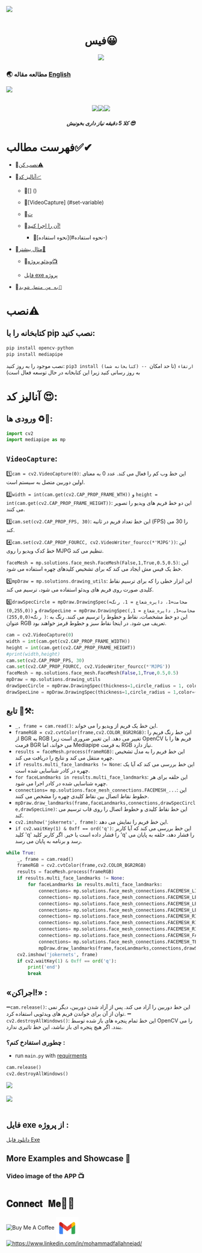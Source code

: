 <img src="https://user-images.githubusercontent.com/73097560/115834477-dbab4500-a447-11eb-908a-139a6edaec5c.gif"><br><br>
<h1 align="center">فیس😀</h1>

<p align="center">
<img src="https://github.com/jokernets/facemesh/blob/main/images.jpeg">
</p>


### 🌏 مطالعه مقاله [English](https://github.com/jokernets/facemesh/blob/main/Fa.md)


<img src="https://user-images.githubusercontent.com/73097560/115834477-dbab4500-a447-11eb-908a-139a6edaec5c.gif"><br><br>
<p align="center">
<img src="https://img.shields.io/badge/language-python-blue?style"/><img src="https://img.shields.io/github/stars/jokernets/audiotoplot"/><img src="https://img.shields.io/github/forks/jokernets/audiotoplot"/>
</p>

   


<h5 align="center">کلا 5 دقیقه نیاز داری بخونیش 😎</h5>

فهرست مطالب✅✔
==================

<!--ts-->
* 🔸[نصب کن⚠]()

 * 🔸[آنالیز کد📈]()
   * 🥇[] ()
   * 🥇[VideoCapture] (#set-variable)
   * 🥇[ت]()
   * 🥇[آن را اجرا کنید!](selot)

      * 🤍[نحوه استفاده](#نحوه استفاده-)
  
* 🔸[مثال بیشتر💯](#بیشتر-مثال-و-ویترین-)
   * 🥇[ویدئو پروژه📺](#ویدیو-تصویر-برنامه-)

   * [فایل exe پروژه]()

 * 🎁[`به من متصل شوید🎃`](#connect-me)
<!--te-->

# نصب⚠

## کتابخانه را با pip نصب کنید:

```python
pip install opencv-python
pip install mediapipe
```
نصب موجود را به روز کنید: `pip3 install (کتابخانه شما) -- ارتقاء`
(تا حد امکان به روز رسانی کنید زیرا این کتابخانه در حال توسعه فعال است)

# آنالیز کد 😍:

## ورودی ها ♻🔰:

```python
import cv2
import mediapipe as mp
```
## `VideoCapture`:
1️⃣`cam = cv2.VideoCapture(0)`: این خط وب کم را فعال می کند. عدد 0 به معنای اولین دوربین متصل به سیستم است.

2️⃣`width = int(cam.get(cv2.CAP_PROP_FRAME_WTH))` و `height = int(cam.get(cv2.CAP_PROP_FRAME_HEIGHT))`: این دو خط فریم های ویدیو را تصویر می کنند.

3️⃣`cam.set(cv2.CAP_PROP_FPS, 30)`: این خط تعداد فریم در ثانیه (FPS) را 30 می کند.

4️⃣`cam.set(cv2.CAP_PROP_FOURCC, cv2.VideoWriter_fourcc(*'MJPG'))`: این خط کدک ویدیو را روی MJPG تنظیم می کند.

`faceMesh = mp.solutions.face_mesh.FaceMesh(False,1,True,0.5,0.5)`: این خط یک فیس مش ایجاد می کند که برای تشخیص کلیدهای چهره استفاده می شود.

5️⃣`mpDraw = mp.solutions.drawing_utils`: این ابزار خطی را که برای ترسیم نقاط کلیدی صورت روی فریم های ویدئو استفاده می شود، ترسیم می کند.

6️⃣`drawSpecCircle = mpDraw.DrawingSpec(ضخامت=1، دایره_شعاع = 1، رنگ=(0,255,0))` و `drawSpecLine = mpDraw.DrawingSpec(ضخامت=1, دایره_شعاع = 1, رنگ=(255,0,0) )`: این دو خط مشخصات، نقاط و خطوط را ترسیم می کنند. رنگ به عنوان RGB تعریف می شود. در اینجا نقاط سبز و خطوط قرمز خواهند بود.
```python
cam = cv2.VideoCapture(0)
width = int(cam.get(cv2.CAP_PROP_FRAME_WIDTH))
height = int(cam.get(cv2.CAP_PROP_FRAME_HEIGHT))
#print(width,height)
cam.set(cv2.CAP_PROP_FPS, 30)
cam.set(cv2.CAP_PROP_FOURCC, cv2.VideoWriter_fourcc(*'MJPG'))
faceMesh = mp.solutions.face_mesh.FaceMesh(False,1,True,0.5,0.5)
mpDraw = mp.solutions.drawing_utils
drawSpecCircle = mpDraw.DrawingSpec(thickness=1,circle_radius = 1, color=(0,255,0))
drawSpecLine = mpDraw.DrawingSpec(thickness=1,circle_radius = 1,color=(255,0,0))
```
## تابع 🔧⚒️:
- `_, frame = cam.read()`: این خط یک فریم از ویدیو را می خواند.
- `frameRGB = cv2.cvtColor(frame,cv2.COLOR_BGR2RGB)`: این خط رنگ فریم را از BGR به RGB تغییر می دهد. این تغییر ضروری است زیرا OpenCV فریم ها را با فرمت BGR می خواند، اما Mediapipe به فرمت RGB نیاز دارد.
- `results = faceMesh.process(frameRGB)`: این خط فریم را به مدل تشخیص چهره منتقل می کند و نتایج را دریافت می کند.
- `if results.multi_face_landmarks != None`: این خط بررسی می کند که آیا یک چهره در کادر شناسایی شده است.
- `for faceLandmarks in results.multi_face_landmarks`: این حلقه برای هر چهره شناسایی شده در کادر اجرا می شود.
- `connections= mp.solutions.face_mesh_connections.FACEMESH_...`: این خطوط نقاط اتصال بین نقاط کلیدی چهره را مشخص می کنند.
- `mpDraw.draw_landmarks(frame,faceLandmarks,connections,drawSpecCircle,drawSpecLine)`: این خط نقاط کلیدی و خطوط اتصال را روی قاب ترسیم می کند.
- `cv2.imshow('jokernets', frame)`: این خط فریم را نمایش می دهد.
- `if cv2.waitKey(1) & 0xff == ord('q')`: این خط بررسی می کند که آیا کاربر کلید 'q' را فشار داده است یا خیر. اگر کاربر کلید 'q' را فشار دهد، حلقه به پایان می رسد و برنامه به پایان می رسد.
```python
while True:
    _, frame = cam.read()
    frameRGB = cv2.cvtColor(frame,cv2.COLOR_BGR2RGB)
    results = faceMesh.process(frameRGB)
    if results.multi_face_landmarks != None:
        for faceLandmarks in results.multi_face_landmarks:
            connections= mp.solutions.face_mesh_connections.FACEMESH_LIPS
            connections= mp.solutions.face_mesh_connections.FACEMESH_LEFT_EYE
            connections= mp.solutions.face_mesh_connections.FACEMESH_LEFT_IRIS
            connections= mp.solutions.face_mesh_connections.FACEMESH_LEFT_EYEBROW
            connections= mp.solutions.face_mesh_connections.FACEMESH_RIGHT_EYE
            connections= mp.solutions.face_mesh_connections.FACEMESH_RIGHT_IRIS
            connections= mp.solutions.face_mesh_connections.FACEMESH_RIGHT_EYEBROW
            connections= mp.solutions.face_mesh_connections.FACEMESH_FACE_OVAL
            connections= mp.solutions.face_mesh_connections.FACEMESH_TESSELATION
            mpDraw.draw_landmarks(frame,faceLandmarks,connections,drawSpecCircle,drawSpecLine)
    cv2.imshow('jokernets', frame)
    if cv2.waitKey(1) & 0xff == ord('q'):
        print('end')
        break
```
## «اجراکن!» :
➖`cam.release()`: این خط دوربین را آزاد می کند. پس از آزاد شدن دوربین، دیگر نمی توان از آن برای خواندن فریم های ویدئویی استفاده کرد.
➖ `cv2.destroyAllWindows()`: این خط تمام پنجره های باز شده توسط OpenCV را می بندد. اگر هیچ پنجره ای باز نباشد، این خط تاثیری ندارد.
### چطوری استفادخ کنم؟ :
- run `main.py` with [requirments](https://github.com/jokernets/facemesh/blob/main/requirments.md)

```python
cam.release()
cv2.destroyAllWindows()
```
<img src="https://user-images.githubusercontent.com/73097560/115834477-dbab4500-a447-11eb-908a-139a6edaec5c.gif"><br><br><img src="https://user-images.githubusercontent.com/73097560/115834477-dbab4500-a447-11eb-908a-139a6edaec5c.gif"><br><br>

## فایل exe از پروژه :
[دانلود فایل Exe]()



## More Examples and Showcase 👑

### Video image of the APP 📺


# `𝐂𝐨𝐧𝐧𝐞𝐜𝐭 𝐌𝐞`🎈🎃

<a herf="https://www.buymeacoffee.com/jokernets"><img src="https://cdn.buymeacoffee.com/buttons/v2/arial-yellow.png" alt="Buy Me A Coffee" width="180px">
<a href="mailto:joker.until33@gmail.com"><img align="center" width="60px" src="https://github.com/edent/SuperTinyIcons/raw/master/images/svg/gmail.svg" style="max-width: 100%;"></a><a href="https://www.linkedin.com/" target="blank"><img align="center" src="https://raw.githubusercontent.com/rahuldkjain/github-profile-readme-generator/master/src/images/icons/Social/linked-in-alt.svg" alt="https://www.linkedin.com/in/mohammadfallahnejad/" height="40" width="60" /></a>
